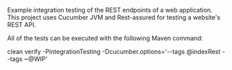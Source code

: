 Example integration testing of the REST endpoints of a web application. This project uses Cucumber JVM and Rest-assured for testing a website's REST API.

All of the tests can be executed with the following Maven command:

clean verify -PintegrationTesting -Dcucumber.options='--tags @indexRest --tags ~@WIP'